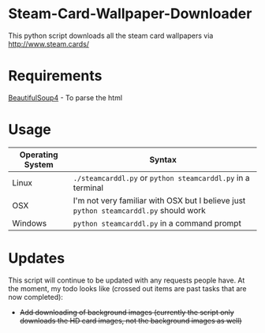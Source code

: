 Steam-Card-Wallpaper-Downloader
===============================

This python script downloads all the steam card wallpapers via http://www.steam.cards/

Requirements
===============================

[BeautifulSoup4](http://www.crummy.com/software/BeautifulSoup/) - To parse the html

Usage
===
Operating System | Syntax
-----------------|-------
Linux            | ```./steamcarddl.py``` or ```python steamcarddl.py``` in a terminal
OSX              | I'm not very familiar with OSX but I believe just ```python steamcarddl.py``` should work
Windows          | ```python steamcarddl.py``` in a command prompt 

Updates
===============================

This script will continue to be updated with any requests people have.
At the moment, my todo looks like (crossed out items are past tasks that are now completed):
* ~~Add downloading of background images (currently the script only downloads the HD card images, not the background images as well)~~
